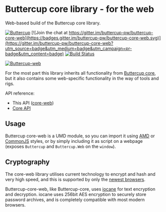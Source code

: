 # Buttercup core library - for the web
Web-based build of the Buttercup core library.

[![Buttercup](https://cdn.rawgit.com/buttercup-pw/buttercup-assets/6582a033/badge/buttercup-slim.svg)](https://buttercup.pw) [![Join the chat at https://gitter.im/buttercup-pw/buttercup-core-web](https://badges.gitter.im/buttercup-pw/buttercup-core-web.svg)](https://gitter.im/buttercup-pw/buttercup-core-web?utm_source=badge&utm_medium=badge&utm_campaign=pr-badge&utm_content=badge) [![Build Status](https://travis-ci.org/buttercup/buttercup-core-web.svg?branch=master)](https://travis-ci.org/buttercup/buttercup-core-web)

[![Buttercup-web](https://nodei.co/npm/buttercup-web.png?downloads=true&downloadRank=true&stars=true)](https://www.npmjs.com/package/buttercup-web)

For the most part this library inherits all functionality from [Buttercup core](https://github.com/buttercup-pw/buttercup-core), but it also contains some web-specific functionality in the way of tools and rigs.

API reference:

 * This API ([core-web](API.md))
 * [Core API](https://github.com/buttercup-pw/buttercup-core/blob/master/doc/api.md)

## Usage
Buttercup core-web is a UMD module, so you can import it using [AMD](http://requirejs.org/docs/whyamd.html#amd) or [CommonJS](http://requirejs.org/docs/whyamd.html#commonjs) styles, or by simply including it as script on a webpage (exposes `Buttercup` and `Buttercup.Web` on the `window`).

## Cryptography
The core-web library utilises current technology to encrypt and hash and very high speed, and this is supported by only the [newest browsers](https://developer.mozilla.org/en-US/docs/Web/API/SubtleCrypto#Browser_compatibility).

Buttercup-core-web, like Buttercup-core, uses [iocane](https://github.com/perry-mitchell/iocane) for text encryption and decryption. iocane uses 256bit AES encryption to securely store password archives, and is completely compatible with most modern browsers.
